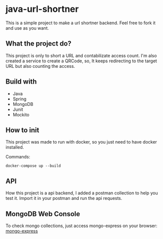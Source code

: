 # java-url-shortner

This is a simple project to make a url shortner backend. Feel free to fork it and  use as you want.

## What the project do?

This project is only to short a URL and contabilizate access count. I'm also created a service to create a QRCode, so, It keeps redirecting to the target URL but also counting the access.

## Build with

- Java
- Spring
- MongoDB
- Junit
- Mockito

## How to init

This project was made to run with docker, so you just need to have docker installed.

Commands:
```
docker-compose up --build 
```

## API

How this project is a api backend, I added a postman collection to help you test it. Import it in your postman and run the api requests.

## MongoDB Web Console

To check mongo collections, just access mongo-express on your browser: [mongo-express](http://localhost:8081/)